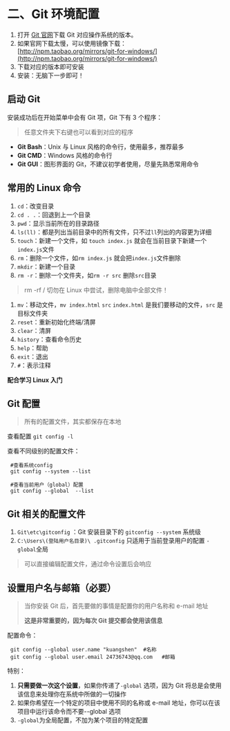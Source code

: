 # 二、Git 环境配置

1. 打开 [Git 官网](https://git-scm.com/)下载 Git 对应操作系统的版本。
2. 如果官网下载太慢，可以使用镜像下载：[http://npm.taobao.org/mirrors/git-for-windows/](http://npm.taobao.org/mirrors/git-for-windows/)
3. 下载对应的版本即可安装
4. 安装：无脑下一步即可！

## 启动 Git

安装成功后在开始菜单中会有 Git 项，Git 下有 3 个程序：

> 任意文件夹下右键也可以看到对应的程序

- **Git Bash**：Unix 与 Linux 风格的命令行，使用最多，推荐最多
- **Git CMD**：Windows 风格的命令行
- **Git GUI**：图形界面的 Git，不建议初学者使用，尽量先熟悉常用命令

## 常用的 Linux 命令

1. `cd`：改变目录
2. `cd . .`：回退到上一个目录
3. `pwd`：显示当前所在的目录路径
4. `ls(ll)`：都是列出当前目录中的所有文件，只不过`ll`列出的内容更为详细
5. `touch`：新建一个文件，如 `touch index.js` 就会在当前目录下新建一个`index.js`文件
6. `rm`：删除一个文件，如`rm index.js` 就会把`index.js`文件删除
7. `mkdir`：新建一个目录
8. `rm -r`：删除一个文件夹，如`rm -r src` 删除`src`目录

> rm -rf / 切勿在 Linux 中尝试，删除电脑中全部文件！

1. `mv`：移动文件，`mv index.html` `src` `index.html` 是我们要移动的文件，`src` 是目标文件夹
2. `reset`：重新初始化终端/清屏
3. `clear`：清屏
4. `history`：查看命令历史
5. `help`：帮助
6. `exit`：退出
7. `#`：表示注释

**配合学习 Linux 入门**

## Git 配置

> 所有的配置文件，其实都保存在本地

查看配置 `git config -l`

查看不同级别的配置文件：

```plain
 #查看系统config
 git config --system --list

 #查看当前用户（global）配置
 git config --global  --list
```

## **Git 相关的配置文件**

1. `Git\etc\gitconfig` ：Git 安装目录下的 `gitconfig --system` 系统级
2. `C:\Users\(登陆用户名目录)\ .gitconfig` 只适用于当前登录用户的配置 `-global`全局

> 可以直接编辑配置文件，通过命令设置后会响应

## 设置用户名与邮箱（必要）

> 当你安装 Git 后，首先要做的事情是配置你的用户名称和 e-mail 地址
>
>
> **这是非常重要的，因为每次 Git 提交都会使用该信息**

配置命令：

```plain
 git config --global user.name "kuangshen"  #名称
 git config --global user.email 24736743@qq.com   #邮箱
```

特别：

1. **只需要做一次这个设置**，如果你传递了`-global` 选项，因为 Git 将总是会使用该信息来处理你在系统中所做的一切操作
2. 如果你希望在一个特定的项目中使用不同的名称或 e-mail 地址，你可以在该项目中运行该命令而不要--global 选项
3. `-global`为全局配置，不加为某个项目的特定配置